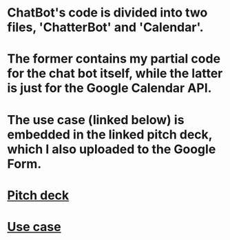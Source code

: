 # ChatBot's code is divided into two files, 'ChatterBot' and 'Calendar'. 
# The former contains my partial code for the chat bot itself, while the latter is just for the Google Calendar API. 
# The use case (linked below) is embedded in the linked pitch deck, which I also uploaded to the Google Form. 
# [Pitch deck](https://app.pitch.com/app/presentation/d92b1c31-195e-4c7a-bd18-4ef5b5c22fed/5a49967f-0c00-432d-904d-2c11c3ff083f)
# [Use case](https://www.youtube.com/watch?v=-04OcRJnrgI)
